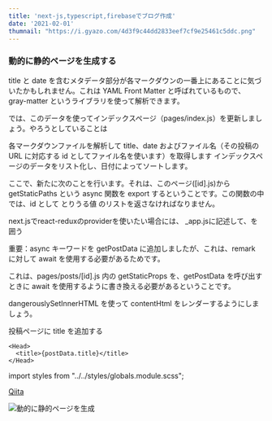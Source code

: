```yaml
---
title: 'next-js,typescript,firebaseでブログ作成'
date: '2021-02-01'
thumnail: "https://i.gyazo.com/4d3f9c44dd2833eef7cf9e25461c5ddc.png"
---
```


### 動的に静的ページを生成する

title と date を含むメタデータ部分が各マークダウンの一番上にあることに気づいたかもしれません。これは YAML Front Matter と呼ばれているもので、 gray-matter というライブラリを使って解析できます。

では、このデータを使ってインデックスページ（pages/index.js）を更新しましょう。やろうとしていることは

各マークダウンファイルを解析して title、date およびファイル名（その投稿の URL に対応する id としてファイル名を使います）を取得します
インデックスページのデータをリスト化し、日付によってソートします。

ここで、新たに次のことを行います。それは、このページ([id].js)から getStaticPaths という async 関数を export するということです。この関数の中では、id として とりうる値 のリストを返さなければなりません。

next.jsでreact-reduxのproviderを使いたい場合には、
_app.jsに記述して、<component>を囲う

重要：async キーワードを getPostData に追加しましたが、これは、remark に対して await を使用する必要があるためです。

これは、pages/posts/[id].js 内の getStaticProps を、getPostData を呼び出すときに await を使用するように書き換える必要があるということです。

dangerouslySetInnerHTML を使って contentHtml をレンダーするようにしましょう。

<div dangerouslySetInnerHTML={{ __html: postData.contentHtml }} />

<div dangerouslySetInnerHTML={{ __html: postData.contentHtml }} />


投稿ページに title を追加する
```
<Head>
  <title>{postData.title}</title>
</Head>
```


import styles from "../../styles/globals.module.scss";

[Qiita](https://qiita-image-store.s3.amazonaws.com/0/45617/015bd058-7ea0-e6a5-b9cb-36a4fb38e59c.png "Qiita")

![動的に静的ページを生成](/static/images/posts/next_動的に静的ページを生成する.png "動的に静的ページを生成")
